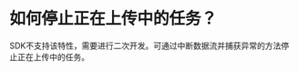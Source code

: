 # 如何停止正在上传中的任务？<a name="ZH-CN_TOPIC_0152095261"></a>

SDK不支持该特性，需要进行二次开发。可通过中断数据流并捕获异常的方法停止正在上传中的任务。

